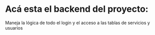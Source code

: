 # Acá esta el backend del proyecto:

Maneja la lógica de todo el login y el acceso a las tablas de servicios y usuarios
